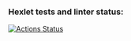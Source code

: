 ### Hexlet tests and linter status:
[![Actions Status](https://github.com/temikis/frontend-project-12/actions/workflows/hexlet-check.yml/badge.svg)](https://github.com/temikis/frontend-project-12/actions)